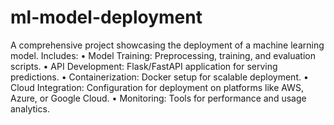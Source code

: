 # ml-model-deployment
A comprehensive project showcasing the deployment of a machine learning model. Includes:
	•	Model Training: Preprocessing, training, and evaluation scripts.
	•	API Development: Flask/FastAPI application for serving predictions.
	•	Containerization: Docker setup for scalable deployment.
	•	Cloud Integration: Configuration for deployment on platforms like AWS, Azure, or Google Cloud.
	•	Monitoring: Tools for performance and usage analytics.